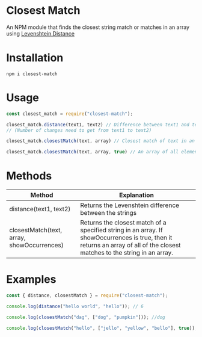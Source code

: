 # Closest Match
An NPM module that finds the closest string match or matches in an array using [Levenshtein Distance](https://en.wikipedia.org/wiki/Levenshtein_distance)

# Installation

```
npm i closest-match
```

# Usage

```js
const closest_match = require("closest-match");

closest_match.distance(text1, text2) // Difference between text1 and text2
// (Number of changes need to get from text1 to text2)

closest_match.closestMatch(text, array) // Closest match of text in an array

closest_match.closestMatch(text, array, true) // An array of all elements in an array that are closest to the text
```

# Methods

| Method | Explanation |
|--------------------------------------------|------------------------------------------------------------------------------------------------------------------------------------------------------------------------------|
| distance(text1, text2) | Returns the Levenshtein difference between the strings |
| closestMatch(text, array, showOccurrences) | Returns the closest match of a specified string in an array. If showOccurrences is true, then it returns an array of all of  the closest matches to the string in an array. |

# Examples

```js
const { distance, closestMatch } = require("closest-match");

console.log(distance("hello world", "hello")); // 6

console.log(closestMatch("dag", ["dog", "pumpkin"])); //dog

console.log(closestMatch("hello", ["jello", "yellow", "bello"], true)); // ["jello", "bello"]
```
